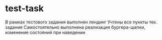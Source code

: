 # test-task

В рамках тестового задания выполнен лендинг
Учтены все пункты тех. задания
Самостоятельно выполнена реализация бургера-шапки, изменение состояний при наведении


